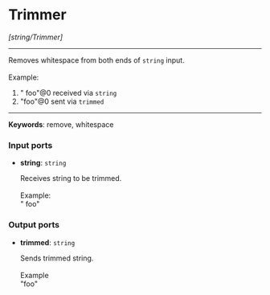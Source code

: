 # Trimmer

_[string/Trimmer]_

---

Removes whitespace from both ends of  `string` input.<br>
<br>
Example:<br>
1. "  foo"@0 received via `string`<br>
2. "foo"@0 sent via `trimmed`<br>

---

__Keywords__: remove, whitespace

### Input ports

* __string__: ` string `

    Receives string to be trimmed.<br>
    <br>
    Example:<br>
    "  foo"<br>

### Output ports

* __trimmed__: ` string `

    Sends trimmed string.<br>
    <br>
    Example<br>
    "foo"<br>

